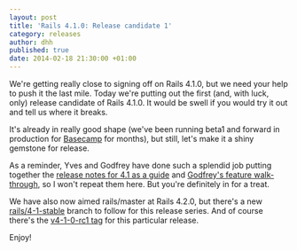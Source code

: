 ```yaml
---
layout: post
title: 'Rails 4.1.0: Release candidate 1'
category: releases
author: dhh
published: true
date: 2014-02-18 21:30:00 +01:00
---
```

We're getting really close to signing off on Rails 4.1.0, but we need your help to push it the last mile. Today we're putting out the first (and, with luck, only) release candidate of Rails 4.1.0. It would be swell if you would try it out and tell us where it breaks.

It's already in really good shape (we've been running beta1 and forward in production for <a href="http://basecamp.com">Basecamp</a> for months), but still, let's make it a shiny gemstone for release.

As a reminder, Yves and Godfrey have done such a splendid job putting together the <a href="http://edgeguides.rubyonrails.org/4_1_release_notes.html">release notes for 4.1 as a guide</a> and <a href="http://coherence.io/blog/2013/12/17/whats-new-in-rails-4-1.html">Godfrey's feature walk-through</a>, so I won't repeat them here. But you're definitely in for a treat.

We have also now aimed rails/master at Rails 4.2.0, but there's a new <a href="https://github.com/rails/rails/tree/4-1-stable">rails/4-1-stable</a> branch to follow for this release series. And of course there's the <a href="https://github.com/rails/rails/tree/v4.1.0.rc1">v4-1-0-rc1 tag</a> for this particular release.

Enjoy!